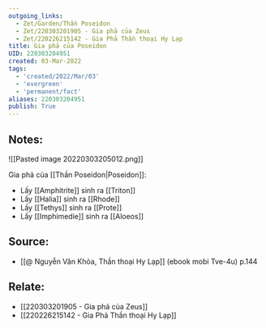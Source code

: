 ```yaml
---
outgoing_links:
  - Zet/Garden/Thần Poseidon
  - Zet/220303201905 - Gia phả của Zeus
  - Zet/220226215142 - Gia Phả Thần thoại Hy Lạp
title: Gia phả của Poseidon
UID: 220303204951
created: 03-Mar-2022
tags:
  - 'created/2022/Mar/03'
  - 'evergreen'
  - 'permanent/fact'
aliases: 220303204951
publish: True
---
```

## Notes:
![[Pasted image 20220303205012.png]]

Gia phả của [[Thần Poseidon|Poseidon]]:

- Lấy [[Amphitrite]] sinh ra [[Triton]]
- Lấy [[Halia]] sinh ra [[Rhode]]
- Lấy [[Tethys]] sinh ra [[Prote]]
- Lấy [[Imphimedie]] sinh ra [[Aloeos]]

## Source:
- [[@ Nguyễn Văn Khỏa, Thần thoại Hy Lạp]] (ebook mobi Tve-4u) p.144

## Relate:
- [[220303201905 - Gia phả của Zeus]]
- [[220226215142 - Gia Phả Thần thoại Hy Lạp]]